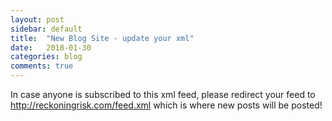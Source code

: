 ```yaml
---
layout: post
sidebar: default
title:  "New Blog Site - update your xml"
date:   2018-01-30
categories: blog
comments: true
---
```

In case anyone is subscribed to this xml feed, please redirect your feed to http://reckoningrisk.com/feed.xml which is where new posts will be posted!
